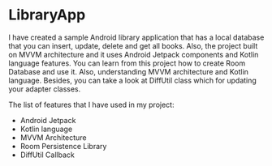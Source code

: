 # LibraryApp

I have created a sample Android library application that has a local database that you can insert, update, delete and get all books.
Also, the project built on MVVM architecture and it uses Android Jetpack components and Kotlin language features.
You can learn from this project how to create Room Database and use it. Also, understanding MVVM architecture and Kotlin language.
Besides, you can take a look at DiffUtil class which for updating your adapter classes.

The list of features that I have used in my project:

- Android Jetpack
- Kotlin language
- MVVM Architecture
- Room Persistence Library
- DiffUtil Callback
